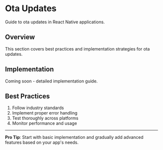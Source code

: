# Ota Updates

Guide to ota updates in React Native applications.

## Overview

This section covers best practices and implementation strategies for ota updates.

## Implementation

Coming soon - detailed implementation guide.

## Best Practices

1. Follow industry standards
2. Implement proper error handling
3. Test thoroughly across platforms
4. Monitor performance and usage

---

**Pro Tip**: Start with basic implementation and gradually add advanced features based on your app's needs.
